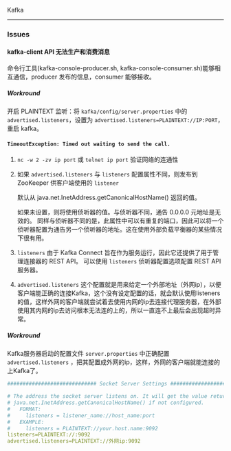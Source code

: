 Kafka

---

### Issues

#### kafka-client API 无法生产和消费消息

命令行工具(kafka-console-producer.sh, kafka-console-consumer.sh)能够相互通信，producer 发布的信息，consumer 能够接收。

##### Workround

开启 PLAINTEXT 监听：将 `kafka/config/server.properties` 中的 `advertised.listeners`，设置为 `advertised.listeners=PLAINTEXT://IP:PORT`，重启 kafka。

#### `TimeoutException: Timed out waiting to send the call.`

1. `nc -w 2 -zv ip port` 或 `telnet ip port` 验证网络的连通性

2. 如果 `advertised.listeners` 与 `listeners` 配置属性不同，则发布到 ZooKeeper 供客户端使用的 `listener`

   默认从 java.net.InetAddress.getCanonicalHostName() 返回的值。

   如果未设置，则将使用侦听器的值。与侦听器不同，通告 0.0.0.0 元地址是无效的。 同样与侦听器不同的是，此属性中可以有重复的端口，因此可以将一个侦听器配置为通告另一个侦听器的地址。这在使用外部负载平衡器的某些情况下很有用。

3. `listeners` 由于 Kafka Connect 旨在作为服务运行，因此它还提供了用于管理连接器的 REST API。 可以使用 `listeners` 侦听器配置选项配置 REST API 服务器。

4. `advertised.listeners` 这个配置就是用来给定一个外部地址（外网ip），以便客户端能正确的连接Kafka，这个没有设定配置的话，就会默认使用listeners的值，这样外网的客户端就尝试着去使用内网的ip去连接代理服务器，在外部使用其内网的ip去访问根本无法连的上的，所以一直连不上最后会出现超时异常。

##### Workround

Kafka服务器启动的配置文件 `server.properties` 中正确配置 `advertised.listeners` ，把其配置成外网的ip，这样，外网的客户端就能连接的上Kafka了。

```yaml
############################# Socket Server Settings #############################

# The address the socket server listens on. It will get the value returned from 
# java.net.InetAddress.getCanonicalHostName() if not configured.
#   FORMAT:
#     listeners = listener_name://host_name:port
#   EXAMPLE:
#     listeners = PLAINTEXT://your.host.name:9092
listeners=PLAINTEXT://:9092
advertised.listeners=PLAINTEXT://外网ip:9092
```



[0]: https://kafka.apache.org/27/documentation.html "Kafka 2.7 Documentation"
[1]: https://rmoff.net/2018/08/02/kafka-listeners-explained/	"Kafka Listeners - Explained"

